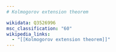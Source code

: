 ```yaml
---
# Kolmogorov extension theorem

wikidata: Q3526996
msc_classification: "60"
wikipedia_links:
  - "[[Kolmogorov extension theorem]]"
---
```

